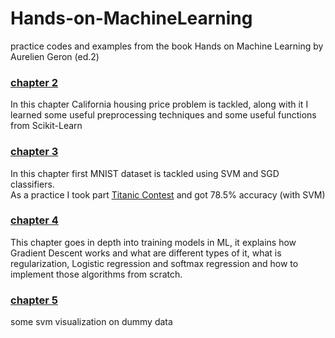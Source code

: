# Hands-on-MachineLearning
practice codes and examples from the book Hands on Machine Learning by Aurelien Geron (ed.2)
### [chapter 2](https://github.com/mehrshad-sdtn/Hands-on-MachineLearning/tree/master/2)
In this chapter California housing price problem is tackled, along with it I learned some useful preprocessing techniques and some useful functions from Scikit-Learn

### [chapter 3](https://github.com/mehrshad-sdtn/Hands-on-MachineLearning/tree/master/3)
In this chapter first MNIST dataset is tackled using SVM and SGD classifiers. <br/>
As a practice I took part [Titanic Contest](https://www.kaggle.com/c/titanic/overview) and got 78.5% accuracy (with SVM)


### [chapter 4](https://github.com/mehrshad-sdtn/Hands-on-MachineLearning/tree/master/4)
This chapter goes in depth into training models in ML, it explains how Gradient Descent works and what are different types of it, what is regularization,
Logistic regression and softmax regression and how to implement those algorithms from scratch.

### [chapter 5](https://github.com/mehrshad-sdtn/Hands-on-MachineLearning/tree/master/5)
some svm visualization on dummy data
